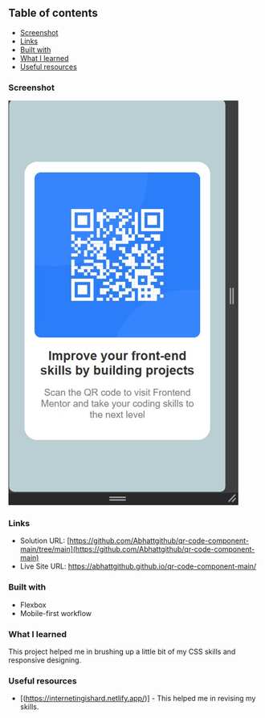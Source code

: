 
## Table of contents

  - [Screenshot](#screenshot)
  - [Links](#links)
  - [Built with](#built-with)
  - [What I learned](#what-i-learned)
  - [Useful resources](#useful-resources)

### Screenshot

![](https://github.com/Abhattgithub/qr-code-component-main/blob/main/screenshot.jpg?raw="true")

### Links

- Solution URL: [https://github.com/Abhattgithub/qr-code-component-main/tree/main](https://github.com/Abhattgithub/qr-code-component-main)
- Live Site URL: https://abhattgithub.github.io/qr-code-component-main/

### Built with

- Flexbox
- Mobile-first workflow


### What I learned

This project helped me in brushing up a little bit of my CSS skills and responsive designing.

### Useful resources

- [(https://internetingishard.netlify.app/)] - This helped me in revising my skills.
